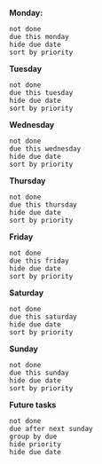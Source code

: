 **Monday:** 
```tasks
not done
due this monday
hide due date
sort by priority
```
**Tuesday** 
```tasks
not done
due this tuesday
hide due date
sort by priority
```
**Wednesday**
```tasks
not done
due this wednesday
hide due date
sort by priority
```
**Thursday**
```tasks
not done
due this thursday
hide due date
sort by priority
```
**Friday**
```tasks
not done
due this friday
hide due date
sort by priority
```
**Saturday**
```tasks
not done
due this saturday
hide due date
sort by priority
```
**Sunday**
```tasks
not done
due this sunday
hide due date
sort by priority
```
**Future tasks**
```tasks
not done
due after next sunday
group by due
hide priority
hide due date
```